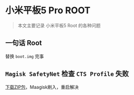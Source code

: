 # 小米平板5 Pro ROOT


> 本文主要记录 小米平板5 Root 的各种问题
## 一句话 Root
替换 `boot.img` 完事
## `Magisk SafetyNet` 检查 `CTS Profile` 失败
[下载ZIP包](https://github.com/kdrag0n/safetynet-fix/releases)，Maagisk刷入，重启解决

